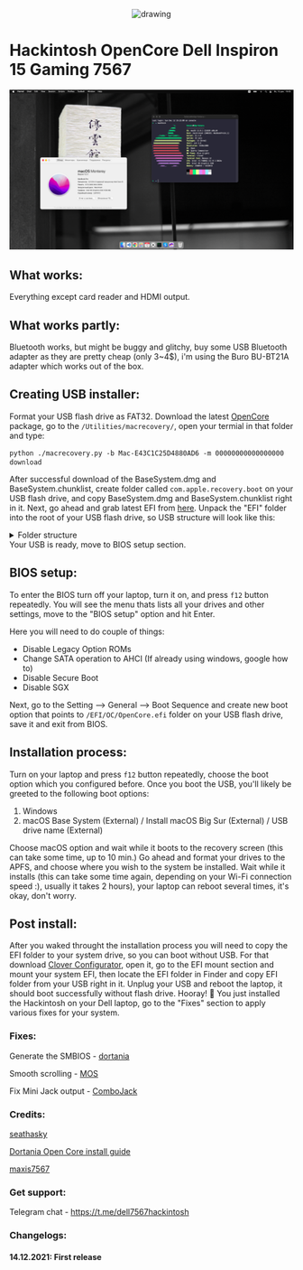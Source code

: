 <p align="center">
	<img src="https://dortania.github.io/OpenCore-Install-Guide/homepage.png" alt="drawing" width="100"/>
</p>

<h1>Hackintosh OpenCore Dell Inspiron 15 Gaming 7567</h1>

![](img/screenshot.png)

## What works:

Everything except card reader and HDMI output.

## What works partly:

Bluetooth works, but might be buggy and glitchy, buy some USB Bluetooth adapter as they are pretty cheap (only 3~4$), i'm using the Buro BU-BT21A adapter which works out of the box.

## Creating USB installer:
Format your USB flash drive as FAT32. Download the latest [OpenCore](https://github.com/acidanthera/OpenCorePkg/releases) package, go to the ```/Utilities/macrecovery/```, open your termial in that folder and type:

```
python ./macrecovery.py -b Mac-E43C1C25D4880AD6 -m 00000000000000000 download
```

After successful download of the BaseSystem.dmg and BaseSystem.chunklist, create folder called ```com.apple.recovery.boot``` on your USB flash drive, and copy BaseSystem.dmg and BaseSystem.chunklist right in it. Next, go ahead and grab latest EFI from [here](https://github.com/mishailovic/Hackintosh-Dell-7567-OpenCore_Monterey/releases). Unpack the "EFI" folder into the root of your USB flash drive, so USB structure will look like this:
<details>
  <summary>Folder structure</summary>

![](img/folder.png)  
  
</details>
Your USB is ready, move to BIOS setup section.

## BIOS setup:

To enter the BIOS turn off your laptop, turn it on, and press ```f12``` button repeatedly. You will see the menu thats lists all your drives and other settings, move to the "BIOS setup" option and hit Enter.

Here you will need to do couple of things:
* Disable Legacy Option ROMs
* Change SATA operation to AHCI (If already using windows, google how to)
* Disable Secure Boot
* Disable SGX 

Next, go to the Setting --> General --> Boot Sequence and create new boot option that points to ```/EFI/OC/OpenCore.efi``` folder on your USB flash drive, save it and exit from BIOS.

## Installation process:
Turn on your laptop and press ```f12``` button repeatedly, choose the boot option which you configured before. Once you boot the USB, you'll likely be greeted to the following boot options:

1. Windows
2. macOS Base System (External) / Install macOS Big Sur (External) / USB drive name (External)

Choose macOS option and wait while it boots to the recovery screen (this can take some time, up to 10 min.) Go ahead and format your drives to the APFS, and choose where you wish to the system be installed. Wait while it installs (this can take some time again, depending on your Wi-Fi connection speed :), usually it takes 2 hours), your laptop can reboot several times, it's okay, don't worry.

## Post install: 

After you waked throught the installation process you will need to copy the EFI folder to your system drive, so you can boot without USB. For that download [Clover Configurator](https://mackie100projects.altervista.org/download-clover-configurator/), open it, go to the EFI mount section and mount your system EFI, then locate the EFI folder in Finder and copy EFI folder from your USB right in it. Unplug your USB and reboot the laptop, it should boot successfully without flash drive. Hooray! 🥳 You just installed the Hackintosh on your Dell laptop, go to the "Fixes" section to apply various fixes for your system.


### Fixes:
Generate the SMBIOS - [dortania](https://dortania.github.io/OpenCore-Post-Install/universal/iservices.html#using-gensmbios)

Smooth scrolling - [MOS](https://mos.caldis.me/)

Fix Mini Jack output - [ComboJack](https://github.com/hackintosh-stuff/ComboJack/tree/master/ComboJack_Installer)


### Credits:

[seathasky](https://github.com/seathasky/Dell-Inspiron-7567-OC)

[Dortania Open Core install guide](https://dortania.github.io/OpenCore-Install-Guide/)

[maxis7567](https://github.com/maxis7567/Hackintosh-Dell-7567-OpenCore_Big-Sur)


### Get support:
Telegram chat - https://t.me/dell7567hackintosh

### Changelogs:

#### 14.12.2021: First release

